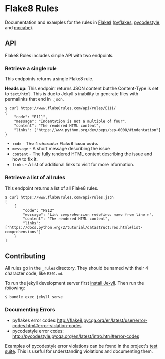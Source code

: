 # Flake8 Rules

Documentation and examples for the rules in [Flake8](http://flake8.pycqa.org/en/latest/index.html) ([pyflakes](https://github.com/PyCQA/pyflakes), [pycodestyle](http://pycodestyle.pycqa.org/en/latest/), and [mccabe](https://github.com/pycqa/mccabe)).

## API

Flake8 Rules includes simple API with two endpoints.

### Retrieve a single rule

This endpoints returns a single Flake8 rule.

**Heads up:** This endpoint returns JSON content but the Content-Type is set to `text/html`. This is due to Jekyll's inability to generate files with permalinks that end in `.json`.

```
$ curl https://www.flake8rules.com/api/rules/E111/
{
    "code": "E111",
    "message": "Indentation is not a multiple of four",
    "content": "The rendered HTML content",
    "links": ["https://www.python.org/dev/peps/pep-0008/#indentation"]
}
```

* `code` - The 4 character Flake8 issue code.
* `message` - A short message describing the issue.
* `content` - The fully rendered HTML content describing the issue and how to fix it.
* `links` - A list of additional links to visit for more information.

### Retrieve a list of all rules

This endpoint returns a list of all Flake8 rules.

```
$ curl https://www.flake8rules.com/api/rules.json
[
    {
        "code": "F812",
        "message": "List comprehension redefines name from line n",
        "content": "The rendered HTML content",
        "links": ["https://docs.python.org/2/tutorial/datastructures.html#list-comprehensions"]
    }
]
```

## Contributing

All rules go in the `_rules` directory. They should be named with their 4 character code, like `E301.md`.

To run the jekyll development server first [install Jekyll](https://jekyllrb.com/docs/installation/). Then run the following:

```
$ bundle exec jekyll serve
```

### Documenting Errors

* pyflakes error codes: http://flake8.pycqa.org/en/latest/user/error-codes.html#error-violation-codes
* pycodestyle error codes: http://pycodestyle.pycqa.org/en/latest/intro.html#error-codes

Examples of pycodestyle error violations can be found in the project's [test suite](https://github.com/PyCQA/pycodestyle/tree/master/testsuite). This is useful for understanding violations and documenting them.
